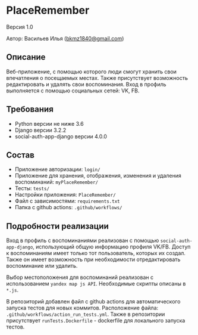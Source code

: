 # PlaceRemember
Версия 1.0

Автор: Васильев Илья (bkmz1840@gmail.com)


## Описание
Веб-приложение, с помощью которого люди смогут хранить свои впечатления о посещаемых местах. 
Также присутствует возможность редактировать и удалять свои воспоминания. Вход в профиль выполняется с помощью социальных сетей: VK, FB.


## Требования
* Python версии не ниже 3.6
* Django версии 3.2.2
* social-auth-app-django версии 4.0.0


## Состав
* Приложение авторизации: `login/`
* Приложение для хранения, отображения, изменения и удаления воспоминаний: `myPlaceRemember/`
* Тесты: `tests/`
* Настройки приложения: `PlaceRemember/`
* Файл с зависимостями: `requirements.txt`
* Папка с github actions: `.github/workflows/`


## Подробности реализации
Вход в профиль с воспоминаниями реализован с помощью `social-auth-app-django`, использующий общую информацию профиля VK/FB.
Доступ к воспоминаниям имеет только тот пользователь, которых их создал. Также он имеет возможность при необходимости отредактировать воспоминание или удалить.

Выбор местоположения для воспоминаний реализован с использованием `yandex map js API`. Необходимые скрипты описаны в `*.js`.

В репозиторий добавлен файл с github actions для автоматического запуска тестов для новых коммитов. Расположение файла: `.github/workflows/action_run_tests.yml`.
Также в репозитории присутствует `runTests.Dockerfile` - dockerfile для локального запуска тестов.
